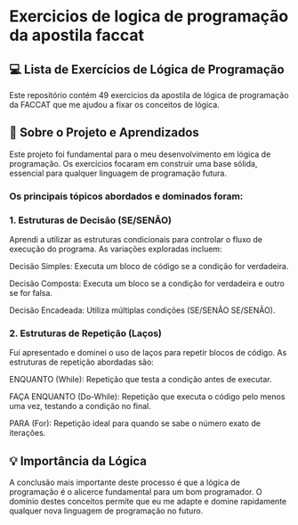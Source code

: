 # Exercicios de logica de programação da apostila faccat

## 💻 Lista de Exercícios de Lógica de Programação
Este repositório contém 49 exercícios da apostila de lógica de programação da FACCAT que me ajudou a fixar os conceitos de lógica.

## 🚀 Sobre o Projeto e Aprendizados
Este projeto foi fundamental para o meu desenvolvimento em lógica de programação. Os exercícios focaram em construir uma base sólida, essencial para qualquer linguagem de programação futura.

### Os principais tópicos abordados e dominados foram:

### 1. Estruturas de Decisão (SE/SENÃO)
Aprendi a utilizar as estruturas condicionais para controlar o fluxo de execução do programa. As variações exploradas incluem:

Decisão Simples: Executa um bloco de código se a condição for verdadeira.

Decisão Composta: Executa um bloco se a condição for verdadeira e outro se for falsa.

Decisão Encadeada: Utiliza múltiplas condições (SE/SENÃO SE/SENÃO).

### 2. Estruturas de Repetição (Laços)
Fui apresentado e dominei o uso de laços para repetir blocos de código. As estruturas de repetição abordadas são:

ENQUANTO (While): Repetição que testa a condição antes de executar.

FAÇA ENQUANTO (Do-While): Repetição que executa o código pelo menos uma vez, testando a condição no final.

PARA (For): Repetição ideal para quando se sabe o número exato de iterações.

## 💡 Importância da Lógica
A conclusão mais importante deste processo é que a lógica de programação é o alicerce fundamental para um bom programador. O domínio destes conceitos permite que eu me adapte e domine rapidamente qualquer nova linguagem de programação no futuro.
